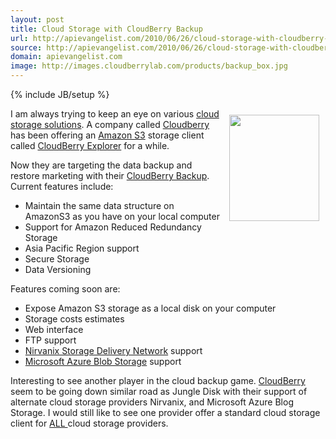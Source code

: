 ```yaml
---
layout: post
title: Cloud Storage with CloudBerry Backup
url: http://apievangelist.com/2010/06/26/cloud-storage-with-cloudberry-backup/
source: http://apievangelist.com/2010/06/26/cloud-storage-with-cloudberry-backup/
domain: apievangelist.com
image: http://images.cloudberrylab.com/products/backup_box.jpg
---
```

{% include JB/setup %}<p><img class="alignnone" style="padding: 10px;" title="Cloudberry Backup" src="http://images.cloudberrylab.com/products/backup_box.jpg" alt="" width="144" height="170" align="right" />I am always trying to keep an eye on various <a href="http://www.kinlane.com/2010/06/data-storage-in-the-clouds/">cloud storage solutions</a>. A company called <a href="http://cloudberrylab.com" target="_blank">Cloudberry</a> has been offering an <a href="http://www.kinlane.com/category/amazon/amazon-s3/">Amazon S3</a> storage client called <a href="http://www.kinlane.com/2009/04/amazon-s3-client-tool/">CloudBerry Explorer</a> for a while.<p></p>
Now they are targeting the data backup and restore marketing with their <a href="http://cloudberrylab.com/default.aspx?page=cloudberry-backup">CloudBerry Backup</a>. Current features include:
<ul class="mainlist">
	<li>Maintain the same data structure on AmazonS3 as you have on your local computer</li>
	<li>Support for Amazon Reduced Redundancy Storage</li>
	<li>Asia Pacific Region support</li>
	<li>Secure Storage</li>
	<li>Data Versioning</li>
</ul>
Features coming soon are:
<ul class="mainlist">
	<li>Expose Amazon S3 storage as a local disk on your computer</li>
	<li>Storage costs estimates</li>
	<li>Web interface</li>
	<li>FTP support</li>
	<li><a href="http://www.nirvanix.com/products-services/storage-delivery-network/index.aspx" target="_blank">Nirvanix Storage Delivery Network</a> support</li>
	<li><a href="http://www.microsoft.com/windowsazure/windowsazure/" target="_blank">Microsoft Azure Blob Storage</a> support</li>
</ul>
Interesting to see another player in the cloud backup game. <a href="http://cloudberrylab.com" target="_blank">CloudBerry</a> seem to be going down similar road as Jungle Disk with their support of alternate cloud storage providers Nirvanix, and Microsoft Azure Blog Storage. I would still like to see one provider offer a standard cloud storage client for <span style="text-decoration: underline;">ALL </span>cloud storage providers.</p>
